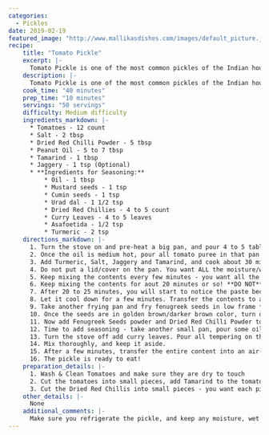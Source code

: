 ```yaml
--- 
categories:
  - Pickles
date: 2019-02-19
featured_image: "http://www.mallikasdishes.com/images/default_picture.jpg"
recipe:
    title: "Tomato Pickle"
    excerpt: |-
      Tomato Pickle is one of the most common pickles of the Indian household, and when prepared right, it really wakes up your taste buds!
    description: |-
      Tomato Pickle is one of the most common pickles of the Indian household, and when prepared right, it really wakes up your taste buds! It it a pickle that can last very long time and the spice levels can be adjusted. Like many Indian foods, it has a bit of everything - spiciness, sourness, sweetness and enough salt to preserve it for long time!
    cook_time: "40 minutes"
    prep_time: "10 minutes"
    servings: "50 servings"
    difficulty: Medium difficulty
    ingredients_markdown: |-
      * Tomatoes - 12 count
      * Salt - 2 tbsp
      * Dried Red Chilli Powder - 5 tbsp
      * Peanut Oil - 5 to 7 tbsp
      * Tamarind - 1 tbsp
      * Jaggery - 1 tsp (Optional)
      * **Ingredients for Seasoning:**
          * Oil - 1 tbsp
          * Mustard seeds - 1 tsp
          * Cumin seeds - 1 tsp
          * Urad dal - 1 1/2 tsp
          * Dried Red Chillies - 4 to 5 count
          * Curry Leaves - 4 to 5 leaves
          * Asafoetida - 1/2 tsp
          * Turmeric - 2 tsp
    directions_markdown: |-
      1. Turn the stove on and pre-heat a big pan, and pour 4 to 5 table spoons of oil 
      2. Once the oil is medium hot, pour all tomato puree in that pan very carefully. Be very careful with the hot oil!
      3. Add Turmeric, Salt, Jaggery and Tamarind, and cook about 30 minutes in medium frame. 
      4. Do not put a lid/cover on the pan. You want ALL the moisture/water from the tomatoes to completely evaporate! This is a critical step, as the longevty depends on how much moisture is left in the puree!
      5. Keep mixing the contents every few minutes - you want all the puree to cook evenly - not just the bottom part.
      6. Keep mixing the contents for aout 20 minutes or so! **DO NOT** cut corners here! You want all the moisture to evaporate and puree to be a thick paste!
      7. After 20 to 25 minutes, you will start to notice the paste becomes much thicker, and that's when you want to turn the stove off. 
      8. Let it cool down for a few minutes. Transfer the contents to another dish.
      9. Take another frying pan and fry fenugreek seeds in low frame **without oil** until the seeds turn into golden brown/dark brown color. 
      10. Once the seeds are in golden brown/darker brown color, turn off the stove, let it cool. After that, blend it into a fine powder.
      11. Now add Fenugreek Seeds powder and Dried Red Chilli Powder to the the Tomato paste that you made earlier
      12. Time to add seasoning - take another small pan, pour some oil and turn on heat, and once the oil is hot enough, add Mustard Seeds, Cumim Seeds, Curry Leaves, Urad Dal, Red Chillies pieces, Asafoetida.
      13. Turn the stove off add curry leaves. Pour all tempering on the tomato pickle.
      14. Mix thoroughly, and keep it aside.
      15. After a few minutes, transfer the entire content into an air-tight container.
      16. The pickle is ready to eat!  
    preparation_details: |-
      1. Wash & Clean Tomatoes and make sure they are dry to touch
      2. Cut the tomatoes into small pieces, add Tamarind to the tomato pieces and make a fine puree by putting into a blender.
      3. Cut the Dried Red Chillis into small pieces - you want each piece to be about an inch long
    other_details: |-
      None
    additional_comments: |-
      Make sure you refrigerate the pickle, and keep any moisture, wet spoons away!
---
```

